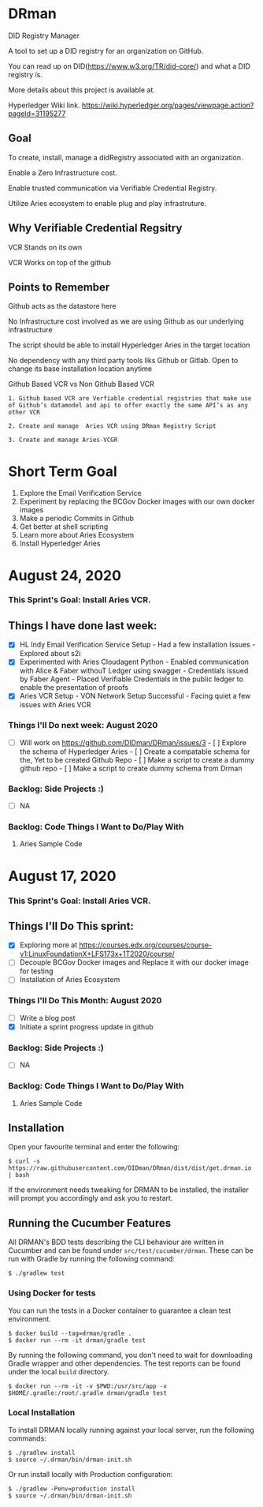 # DRman
DID Registry Manager

A tool to set up a DID registry for an organization on GitHub.

You can read up on DID(https://www.w3.org/TR/did-core/) and what a DID registry is. 

More details about this project is available at.

Hyperledger Wiki link. https://wiki.hyperledger.org/pages/viewpage.action?pageId=31195277
 

## Goal 

 To create, install, manage a didRegistry associated with an organization. 
 
 Enable a Zero Infrastructure cost.
 
 Enable trusted communication via Verifiable Credential Registry.
 
 Utilize Aries ecosystem to enable plug and play infrastruture.

 
## Why Verifiable Credential Regsitry 

  VCR Stands on its own
  
  VCR Works on top of the github
  

## Points to Remember
   Github acts as the datastore here
   
   No Infrastructure cost involved as we are using Github as our underlying infrastructure
   
   The script should be able to install Hyperledger Aries in the target location
   
   No dependency with any third party tools liks Github or Gitlab. Open to change its base installation location anytime
   
   Github Based VCR vs Non Github Based VCR
  
  	1. Github based VCR are Verfiable credential registries that make use of Github’s datamodel and api to offer exactly the same API’s as any other VCR
  
  	2. Create and manage  Aries VCR using DRman Registry Script
  
  	3. Create and manage Aries-VCGR 
   
   

# Short Term Goal
1. Explore the Email Verification Service 
2. Experiment by replacing the BCGov Docker images with our own docker images
3. Make a periodic Commits in Github
4. Get better at shell scripting
5. Learn more about Aries Ecosystem
6. Install Hyperledger Aries



# August 24, 2020

### This Sprint's Goal: Install Aries VCR.

## Things I have done last week:
- [x] HL Indy Email Verification Service Setup
      - Had a few installation Issues
	  - Explored about s2i
- [x] Experimented with Aries Cloudagent Python
      - Enabled communication with Alice & Faber withouT Ledger using swagger
	  - Credentials issued by Faber Agent 
	  - Placed Verifiable Credentials in the public ledger to enable the presentation of proofs 
- [x] Aries VCR Setup
      - VON Network Setup Successful
	  - Facing quiet a few issues with Aries VCR  

### Things I'll Do next week: August 2020
- [ ] Will work on https://github.com/DIDman/DRman/issues/3
		- [ ]  Explore the schema of Hyperledger Aries
		- [ ]  Create a compatable schema for the, Yet to be created Github Repo 
		- [ ]  Make a script to create a dummy github repo
		- [ ]  Make a script to create dummy schema from Drman
		

### Backlog: Side Projects :)
- [ ] NA

### Backlog: Code Things I Want to Do/Play With
1. Aries Sample Code



# August 17, 2020

### This Sprint's Goal: Install Aries VCR.

## Things I'll Do This sprint:
- [x] Exploring more at https://courses.edx.org/courses/course-v1:LinuxFoundationX+LFS173x+1T2020/course/
- [ ] Decouple BCGov Docker images and Replace it with our docker image for testing
- [ ] Installation of Aries Ecosystem

### Things I'll Do This Month: August 2020
- [ ] Write a blog post 
- [x] Initiate a sprint progress update in github

### Backlog: Side Projects :)
- [ ] NA

### Backlog: Code Things I Want to Do/Play With
1. Aries Sample Code


## Installation

Open your favourite terminal and enter the following:

    $ curl -s https://raw.githubusercontent.com/DIDman/DRman/dist/dist/get.drman.io | bash

If the environment needs tweaking for DRMAN to be installed, the installer will prompt you accordingly and ask you to restart.

## Running the Cucumber Features

All DRMAN's BDD tests describing the CLI behaviour are written in Cucumber and can be found under `src/test/cucumber/drman`. These can be run with Gradle by running the following command:

    $ ./gradlew test

### Using Docker for tests

You can run the tests in a Docker container to guarantee a clean test environment.

    $ docker build --tag=drman/gradle .
    $ docker run --rm -it drman/gradle test

By running the following command, you don't need to wait for downloading Gradle wrapper and other dependencies. The test reports can be found under the local `build` directory.

    $ docker run --rm -it -v $PWD:/usr/src/app -v $HOME/.gradle:/root/.gradle drman/gradle test

### Local Installation

To install DRMAN locally running against your local server, run the following commands:

	$ ./gradlew install
	$ source ~/.drman/bin/drman-init.sh

Or run install locally with Production configuration:

	$ ./gradlew -Penv=production install
	$ source ~/.drman/bin/drman-init.sh

	
